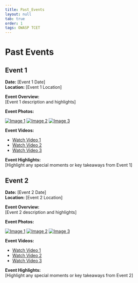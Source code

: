 ```yaml
---
title: Past_Events
layout: null
tab: true
order: 1
tags: OWASP TCET
---
```


# Past Events

## Event 1

**Date:** [Event 1 Date]  
**Location:** [Event 1 Location]

**Event Overview:**  
[Event 1 description and highlights]

**Event Photos:**

[![Image 1](event1_image1.jpg)](event1_image1_link)
[![Image 2](event1_image2.jpg)](event1_image2_link)
[![Image 3](event1_image3.jpg)](event1_image3_link)

**Event Videos:**

- [Watch Video 1](event1_social_media_link_1)
- [Watch Video 2](event1_social_media_link_2)
- [Watch Video 3](event1_social_media_link_3)

**Event Highlights:**  
[Highlight any special moments or key takeaways from Event 1]

## Event 2

**Date:** [Event 2 Date]  
**Location:** [Event 2 Location]

**Event Overview:**  
[Event 2 description and highlights]

**Event Photos:**

[![Image 1](event2_image1.jpg)](event2_image1_link)
[![Image 2](event2_image2.jpg)](event2_image2_link)
[![Image 3](event2_image3.jpg)](event2_image3_link)

**Event Videos:**

- [Watch Video 1](event2_social_media_link_1)
- [Watch Video 2](event2_social_media_link_2)
- [Watch Video 3](event2_social_media_link_3)

**Event Highlights:**  
[Highlight any special moments or key takeaways from Event 2]
